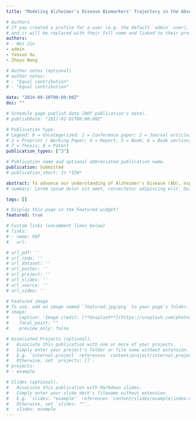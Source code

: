 ```yaml
---
title: "Modeling Alzheimer's Disease Biomarkers' Trajectory in the Absence of a Gold Standard using a Bayesian Approach"

# Authors
# If you created a profile for a user (e.g. the default `admin` user), write the username (folder name) here 
# and it will be replaced with their full name and linked to their profile.
authors:
# - Wei Jin
- admin
- Yanxun Xu
- Zheyu Wang

# Author notes (optional)
# author_notes:
# - "Equal contribution"
# - "Equal contribution"

date: "2024-09-10T00:00:00Z"
doi: ""

# Schedule page publish date (NOT publication's date).
# publishDate: "2017-01-01T00:00:00Z"

# Publication type.
# Legend: 0 = Uncategorized; 1 = Conference paper; 2 = Journal article;
# 3 = Preprint / Working Paper; 4 = Report; 5 = Book; 6 = Book section;
# 7 = Thesis; 8 = Patent
publication_types: ["3"]

# Publication name and optional abbreviated publication name.
publication: Submitted
# publication_short: In *ICW*

abstract: To advance our understanding of Alzheimer's Disease (AD), especially during the preclinical stage when patients' brain functions are mostly intact, recent AD research has shifted towards studying AD biomarkers across the disease continuum. A conceptual framework proposed by Jack and colleagues lays a foundation for investigating the intricate relationship between the longitudinal trajectories of AD biomarkers and the underlying AD pathophysiology. Our paper adopts this framework and develops a novel Bayesian approach to model these biomarker trajectories as non-linear functions of disease progression. A key feature of our model is the direct modeling of the underlying AD status as a latent disease process, rather than relying on clinical diagnoses as a proxy as in most existing studies. This allows for more data-driven exploration of AD progression, reducing potential biases due to inaccurate clinical diagnoses. We address the considerable heterogeneity among individuals' biomarker measurements by introducing a subject-specific latent disease trajectory as well as incorporating random intercepts to further capture the additional inter-subject differences in biomarker measurements. Furthermore, we systematically study the potential local mode issue arising from model complexity or its estimability challenge under limited sample sizes, which is often overlooked in the literature. Through simulation studies, we evaluate our model's performance and the local mode issue. Applications to the Alzheimer's Disease Neuroimaging Initiative (ADNI) study yield interpretable clinical insights, illustrating the potential of our approach in facilitating the understanding of AD biomarker evolution. 
# summary: Lorem ipsum dolor sit amet, consectetur adipiscing elit. Duis posuere tellus ac convallis placerat. Proin tincidunt magna sed ex sollicitudin condimentum.

tags: []

# Display this page in the Featured widget?
featured: true

# Custom links (uncomment lines below)
# links:
# - name: PDF
#   url: 

# url_pdf: ''
# url_code: ''
# url_dataset: ''
# url_poster: ''
# url_project: ''
# url_slides: ''
# url_source: ''
# url_video: ''

# Featured image
# To use, add an image named `featured.jpg/png` to your page's folder. 
# image:
#    caption: 'Image credit: [**Unsplash**](https://unsplash.com/photos/pLCdAaMFLTE)'
#    focal_point: ""
#    preview_only: false

# Associated Projects (optional).
#   Associate this publication with one or more of your projects.
#   Simply enter your project's folder or file name without extension.
#   E.g. `internal-project` references `content/project/internal-project/index.md`.
#   Otherwise, set `projects: []`.
# projects:
# - example

# Slides (optional).
#   Associate this publication with Markdown slides.
#   Simply enter your slide deck's filename without extension.
#   E.g. `slides: "example"` references `content/slides/example/index.md`.
#   Otherwise, set `slides: ""`.
#   slides: example
---
```


